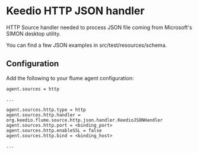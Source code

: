 # Keedio HTTP JSON handler

HTTP Source handler needed to process JSON file coming from Microsoft's SIMON desktop utility.

You can find a few JSON examples in src/test/resources/schema.

## Configuration

Add the following to your flume agent configuration:

    agent.sources = http
    
    ...
    
    agent.sources.http.type = http
    agent.sources.http.handler = org.keedio.flume.source.http.json.handler.KeedioJSONHandler
    agent.sources.http.port = <binding_port>
    agent.sources.http.enableSSL = false
    agent.sources.http.bind = <binding_host>
    
    ...
    
